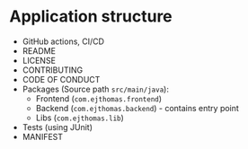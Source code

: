 # Application structure

- GitHub actions, CI/CD
- README
- LICENSE
- CONTRIBUTING
- CODE OF CONDUCT
- Packages (Source path `src/main/java`):
    - Frontend (`com.ejthomas.frontend`)
    - Backend (`com.ejthomas.backend`) - contains entry point
    - Libs (`com.ejthomas.lib`)
- Tests (using JUnit)
- MANIFEST

